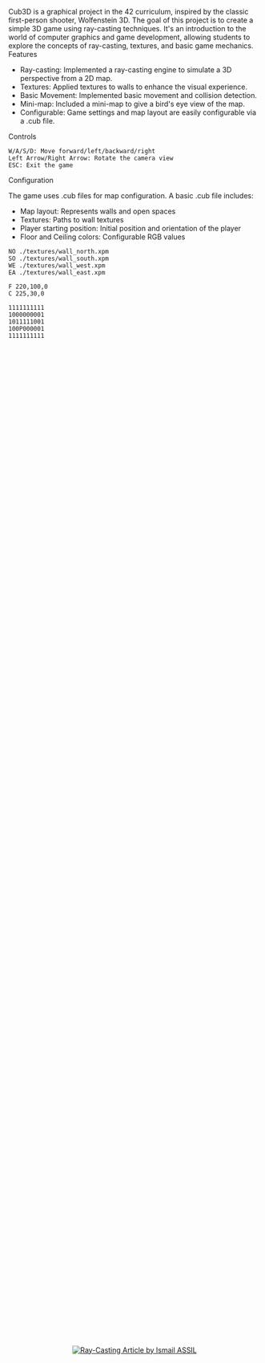 Cub3D is a graphical project in the 42 curriculum, inspired by the classic first-person shooter, Wolfenstein 3D. The goal of this project is to create a simple 3D game using ray-casting techniques. It's an introduction to the world of computer graphics and game development, allowing students to explore the concepts of ray-casting, textures, and basic game mechanics.
Features

- Ray-casting: Implemented a ray-casting engine to simulate a 3D perspective from a 2D map.
- Textures: Applied textures to walls to enhance the visual experience.
- Basic Movement: Implemented basic movement and collision detection.
- Mini-map: Included a mini-map to give a bird's eye view of the map.
- Configurable: Game settings and map layout are easily configurable via a .cub file.

Controls

    W/A/S/D: Move forward/left/backward/right
    Left Arrow/Right Arrow: Rotate the camera view
    ESC: Exit the game

Configuration

The game uses .cub files for map configuration. A basic .cub file includes:

- Map layout: Represents walls and open spaces
- Textures: Paths to wall textures
- Player starting position: Initial position and orientation of the player
- Floor and Ceiling colors: Configurable RGB values

```text
NO ./textures/wall_north.xpm
SO ./textures/wall_south.xpm
WE ./textures/wall_west.xpm
EA ./textures/wall_east.xpm

F 220,100,0
C 225,30,0

1111111111
1000000001
1011111001
100P000001
1111111111
```


<div style="display: flex; justify-content: center; align-items: center; height: 100vh;">
  <a target="_blank" href="https://github-readme-medium-recent-article.vercel.app/medium/@ismailassil/0">
    <img src="https://github-readme-medium-recent-article.vercel.app/medium/@ismailassil/0" alt="Ray-Casting Article by Ismail ASSIL" style="display: block;">
  </a>
</div>
